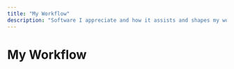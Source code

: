 ```yaml
---
title: "My Workflow"
description: "Software I appreciate and how it assists and shapes my workflow"
---
```


# My Workflow

